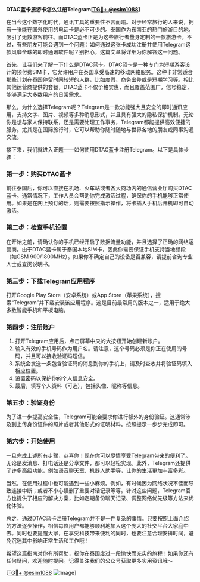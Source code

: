 **DTAC蓝卡旅游卡怎么注册Telegram[[TG💪+ @esim1088](https://t.me/s/esim1088)]**

在当今这个数字化时代，通讯工具的重要性不言而喻。对于经常旅行的人来说，拥有一张能在国外使用的电话卡是必不可少的。泰国作为东南亚的热门旅游目的地，吸引了无数游客前往。而DTAC蓝卡正是为这些旅行者量身定制的一款旅游卡。不过，有些朋友可能会遇到一个问题：如何通过这张卡成功注册并使用Telegram这款风靡全球的即时通讯软件呢？别担心，这篇文章将详细为你解答这一问题。

首先，让我们来了解一下什么是DTAC蓝卡。DTAC蓝卡是一种专门为短期游客设计的预付费SIM卡，它允许用户在泰国享受高速的移动网络服务。这种卡非常适合那些计划在泰国停留时间较短的人群，比如度假、商务出差或是短期学习等。相比其他运营商提供的套餐，DTAC蓝卡不仅价格实惠，而且覆盖范围广，信号稳定，能够满足大多数用户的日常需求。

那么，为什么选择Telegram呢？Telegram是一款功能强大且安全的即时通讯应用，支持文字、图片、视频等多种消息形式，并且具有强大的隐私保护机制。无论你是想与家人保持联系，还是需要处理工作事务，Telegram都能提供高效便捷的服务。尤其是在国际旅行时，它可以帮助你随时随地与世界各地的朋友或同事沟通交流。

接下来，我们就进入正题——如何使用DTAC蓝卡注册Telegram。以下是具体步骤：

### 第一步：购买DTAC蓝卡

前往泰国后，你可以直接在机场、火车站或者各大商场内的通信营业厅购买DTAC蓝卡。通常情况下，工作人员会帮助你完成激活过程，确保你的手机能够正常使用。如果是在网上预订的话，则需要按照指示操作，将卡插入手机后开机即可自动激活。

### 第二步：检查手机设置

在开始之前，请确认你的手机已经开启了数据流量功能，并且选择了正确的网络运营商。由于DTAC蓝卡属于泰国本地SIM卡，因此你需要保证手机支持当地频段（如GSM 900/1800MHz）。如果你不确定自己的设备是否兼容，请提前咨询专业人士或查阅说明书。

### 第三步：下载Telegram应用程序

打开Google Play Store（安卓系统）或App Store（苹果系统），搜索“Telegram”并下载安装该应用程序。这是目前最常用的版本之一，适用于绝大多数智能手机和平板电脑。

### 第四步：注册账户

1. 打开Telegram应用后，点击屏幕中央的大按钮开始创建新账户。
2. 输入有效的手机号码作为用户名。请注意，这个号码必须是你正在使用的号码，并且可以接收验证码短信。
3. 系统会发送一条包含验证码的消息到你的手机上，请及时查收并将验证码填入相应位置。
4. 设置密码以保护你的个人信息安全。
5. 最后，填写个人资料（可选），包括头像、昵称等信息。

### 第五步：验证身份

为了进一步提高安全性，Telegram可能会要求你进行额外的身份验证。这通常涉及到上传身份证件的照片或者其他形式的证明材料。按照提示一步步完成即可。

### 第六步：开始使用

一旦完成上述所有步骤，恭喜你！现在你可以尽情享受Telegram带来的便利了。无论是发消息、打电话还是分享文件，都可以轻松实现。此外，Telegram还提供了许多高级功能，例如语音聊天室、机器人助手等，让你的生活更加丰富多彩。

当然，在使用过程中也可能遇到一些小麻烦。例如，有时候因为网络状况不佳而导致连接中断；或者不小心误删了重要对话记录等等。针对这些问题，Telegram官方也提供了相应的解决方案，比如定期备份聊天记录、调整网络优先级等方法来优化体验。

总之，通过DTAC蓝卡注册Telegram并不是一件复杂的事情。只要按照上面介绍的方法逐步操作，相信每位用户都能够顺利地加入这个庞大的社交平台大家庭中去。同时也要提醒大家，在享受科技带来便利的同时，也要注意合理安排时间，避免沉迷其中影响正常生活和工作哦！

希望这篇指南对你有所帮助，祝你在泰国度过一段愉快而充实的旅程！如果你还有任何疑问，欢迎随时提问。记得关注我们的公众号获取更多实用资讯哦～

[[TG💪+ @esim1088](https://t.me/s/esim1088) ![Image](https://i.postimg.cc/4NQfJmqS/Snipaste-2025-05-13-00-14-12.png)]